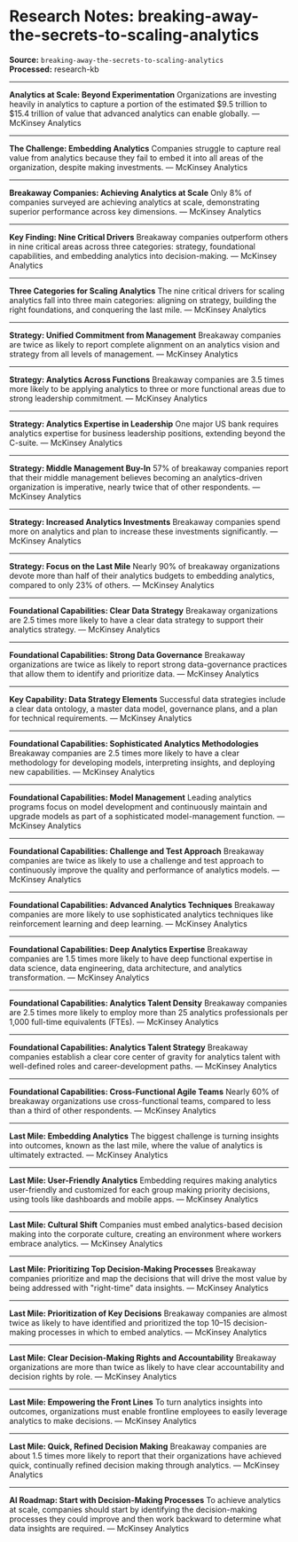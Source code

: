 # Research Notes: breaking-away-the-secrets-to-scaling-analytics

**Source:** `breaking-away-the-secrets-to-scaling-analytics`  
**Processed:** research-kb

---

**Analytics at Scale: Beyond Experimentation**
Organizations are investing heavily in analytics to capture a portion of the estimated $9.5 trillion to $15.4 trillion of value that advanced analytics can enable globally. — McKinsey Analytics

---

**The Challenge: Embedding Analytics**
Companies struggle to capture real value from analytics because they fail to embed it into all areas of the organization, despite making investments. — McKinsey Analytics

---

**Breakaway Companies: Achieving Analytics at Scale**
Only 8% of companies surveyed are achieving analytics at scale, demonstrating superior performance across key dimensions. — McKinsey Analytics

---

**Key Finding: Nine Critical Drivers**
Breakaway companies outperform others in nine critical areas across three categories: strategy, foundational capabilities, and embedding analytics into decision-making. — McKinsey Analytics

---

**Three Categories for Scaling Analytics**
The nine critical drivers for scaling analytics fall into three main categories: aligning on strategy, building the right foundations, and conquering the last mile. — McKinsey Analytics

---

**Strategy: Unified Commitment from Management**
Breakaway companies are twice as likely to report complete alignment on an analytics vision and strategy from all levels of management. — McKinsey Analytics

---

**Strategy: Analytics Across Functions**
Breakaway companies are 3.5 times more likely to be applying analytics to three or more functional areas due to strong leadership commitment. — McKinsey Analytics

---

**Strategy: Analytics Expertise in Leadership**
One major US bank requires analytics expertise for business leadership positions, extending beyond the C-suite. — McKinsey Analytics

---

**Strategy: Middle Management Buy-In**
57% of breakaway companies report that their middle management believes becoming an analytics-driven organization is imperative, nearly twice that of other respondents. — McKinsey Analytics

---

**Strategy: Increased Analytics Investments**
Breakaway companies spend more on analytics and plan to increase these investments significantly. — McKinsey Analytics

---

**Strategy: Focus on the Last Mile**
Nearly 90% of breakaway organizations devote more than half of their analytics budgets to embedding analytics, compared to only 23% of others. — McKinsey Analytics

---

**Foundational Capabilities: Clear Data Strategy**
Breakaway organizations are 2.5 times more likely to have a clear data strategy to support their analytics strategy. — McKinsey Analytics

---

**Foundational Capabilities: Strong Data Governance**
Breakaway organizations are twice as likely to report strong data-governance practices that allow them to identify and prioritize data. — McKinsey Analytics

---

**Key Capability: Data Strategy Elements**
Successful data strategies include a clear data ontology, a master data model, governance plans, and a plan for technical requirements. — McKinsey Analytics

---

**Foundational Capabilities: Sophisticated Analytics Methodologies**
Breakaway companies are 2.5 times more likely to have a clear methodology for developing models, interpreting insights, and deploying new capabilities. — McKinsey Analytics

---

**Foundational Capabilities: Model Management**
Leading analytics programs focus on model development and continuously maintain and upgrade models as part of a sophisticated model-management function. — McKinsey Analytics

---

**Foundational Capabilities: Challenge and Test Approach**
Breakaway companies are twice as likely to use a challenge and test approach to continuously improve the quality and performance of analytics models. — McKinsey Analytics

---

**Foundational Capabilities: Advanced Analytics Techniques**
Breakaway companies are more likely to use sophisticated analytics techniques like reinforcement learning and deep learning. — McKinsey Analytics

---

**Foundational Capabilities: Deep Analytics Expertise**
Breakaway companies are 1.5 times more likely to have deep functional expertise in data science, data engineering, data architecture, and analytics transformation. — McKinsey Analytics

---

**Foundational Capabilities: Analytics Talent Density**
Breakaway companies are 2.5 times more likely to employ more than 25 analytics professionals per 1,000 full-time equivalents (FTEs). — McKinsey Analytics

---

**Foundational Capabilities: Analytics Talent Strategy**
Breakaway companies establish a clear core center of gravity for analytics talent with well-defined roles and career-development paths. — McKinsey Analytics

---

**Foundational Capabilities: Cross-Functional Agile Teams**
Nearly 60% of breakaway organizations use cross-functional teams, compared to less than a third of other respondents. — McKinsey Analytics

---

**Last Mile: Embedding Analytics**
The biggest challenge is turning insights into outcomes, known as the last mile, where the value of analytics is ultimately extracted. — McKinsey Analytics

---

**Last Mile: User-Friendly Analytics**
Embedding requires making analytics user-friendly and customized for each group making priority decisions, using tools like dashboards and mobile apps. — McKinsey Analytics

---

**Last Mile: Cultural Shift**
Companies must embed analytics-based decision making into the corporate culture, creating an environment where workers embrace analytics. — McKinsey Analytics

---

**Last Mile: Prioritizing Top Decision-Making Processes**
Breakaway companies prioritize and map the decisions that will drive the most value by being addressed with "right-time" data insights. — McKinsey Analytics

---

**Last Mile: Prioritization of Key Decisions**
Breakaway companies are almost twice as likely to have identified and prioritized the top 10–15 decision-making processes in which to embed analytics. — McKinsey Analytics

---

**Last Mile: Clear Decision-Making Rights and Accountability**
Breakaway organizations are more than twice as likely to have clear accountability and decision rights by role. — McKinsey Analytics

---

**Last Mile: Empowering the Front Lines**
To turn analytics insights into outcomes, organizations must enable frontline employees to easily leverage analytics to make decisions. — McKinsey Analytics

---

**Last Mile: Quick, Refined Decision Making**
Breakaway companies are about 1.5 times more likely to report that their organizations have achieved quick, continually refined decision making through analytics. — McKinsey Analytics

---

**AI Roadmap: Start with Decision-Making Processes**
To achieve analytics at scale, companies should start by identifying the decision-making processes they could improve and then work backward to determine what data insights are required. — McKinsey Analytics